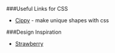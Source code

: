 ###Useful Links for CSS


* [Cippy](http://bennettfeely.com/clippy/) - make unique shapes with css





###Design Inspiration

* [Strawberry](https://dribbble.com/shots/1850179-Upcoming-Personal-Website)